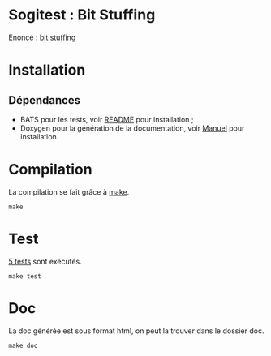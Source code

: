# Sogitest : Bit Stuffing

Enoncé : [bit stuffing](exercice.md)

# Installation

## Dépendances

- BATS pour les tests, voir [README](https://github.com/bats-core/bats-core) pour installation ;
- Doxygen pour la génération de la documentation, voir [Manuel](http://doxygen.nl/manual/install.html) pour installation.

# Compilation

La compilation se fait grâce à [make](https://www.gnu.org/software/make).

    make

# Test

[5 tests](test/tests.bats) sont exécutés.

    make test

# Doc

La doc générée est sous format html, on peut la trouver dans le dossier doc.

    make doc
